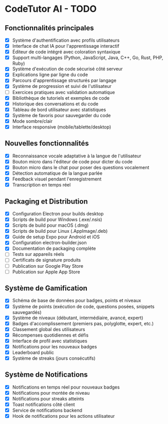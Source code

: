 # CodeTutor AI - TODO

## Fonctionnalités principales

- [x] Système d'authentification avec profils utilisateurs
- [x] Interface de chat IA pour l'apprentissage interactif
- [x] Éditeur de code intégré avec coloration syntaxique
- [x] Support multi-langages (Python, JavaScript, Java, C++, Go, Rust, PHP, Ruby)
- [x] Système d'exécution de code sécurisé côté serveur
- [x] Explications ligne par ligne du code
- [x] Parcours d'apprentissage structurés par langage
- [x] Système de progression et suivi de l'utilisateur
- [ ] Exercices pratiques avec validation automatique
- [x] Bibliothèque de tutoriels et exemples de code
- [x] Historique des conversations et du code
- [x] Tableau de bord utilisateur avec statistiques
- [x] Système de favoris pour sauvegarder du code
- [x] Mode sombre/clair
- [x] Interface responsive (mobile/tablette/desktop)

## Nouvelles fonctionnalités

- [x] Reconnaissance vocale adaptative à la langue de l'utilisateur
- [x] Bouton micro dans l'éditeur de code pour dicter du code
- [x] Bouton micro dans le chat pour poser des questions vocalement
- [x] Détection automatique de la langue parlée
- [x] Feedback visuel pendant l'enregistrement
- [x] Transcription en temps réel

## Packaging et Distribution

- [x] Configuration Electron pour builds desktop
- [x] Scripts de build pour Windows (.exe/.nsis)
- [x] Scripts de build pour macOS (.dmg)
- [x] Scripts de build pour Linux (.AppImage/.deb)
- [x] Guide de setup Expo pour Android et iOS
- [x] Configuration electron-builder.json
- [x] Documentation de packaging complète
- [ ] Tests sur appareils réels
- [ ] Certificats de signature produits
- [ ] Publication sur Google Play Store
- [ ] Publication sur Apple App Store

## Système de Gamification

- [x] Schéma de base de données pour badges, points et niveaux
- [x] Système de points (exécution de code, questions posées, snippets sauvegardés)
- [x] Système de niveaux (débutant, intermédiaire, avancé, expert)
- [x] Badges d'accomplissement (premiers pas, polyglotte, expert, etc.)
- [x] Classement global des utilisateurs
- [x] Récompenses quotidiennes et défis
- [x] Interface de profil avec statistiques
- [x] Notifications pour les nouveaux badges
- [x] Leaderboard public
- [x] Système de streaks (jours consécutifs)

## Système de Notifications

- [x] Notifications en temps réel pour nouveaux badges
- [x] Notifications pour montée de niveau
- [x] Notifications pour streaks atteints
- [x] Toast notifications côté client
- [x] Service de notifications backend
- [x] Hook de notifications pour les actions utilisateur

